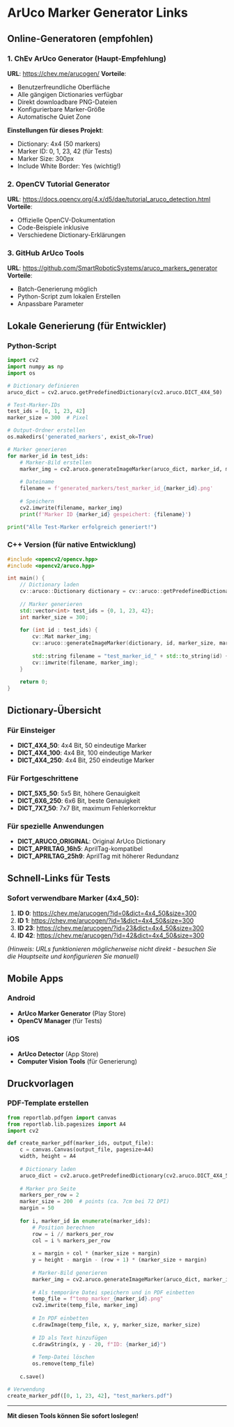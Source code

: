 # ArUco Marker Generator Links

## Online-Generatoren (empfohlen)

### 1. ChEv ArUco Generator (Haupt-Empfehlung)
**URL**: https://chev.me/arucogen/
**Vorteile**:
- Benutzerfreundliche Oberfläche
- Alle gängigen Dictionaries verfügbar
- Direkt downloadbare PNG-Dateien
- Konfigurierbare Marker-Größe
- Automatische Quiet Zone

**Einstellungen für dieses Projekt**:
- Dictionary: 4x4 (50 markers)
- Marker ID: 0, 1, 23, 42 (für Tests)
- Marker Size: 300px
- Include White Border: Yes (wichtig!)

### 2. OpenCV Tutorial Generator
**URL**: https://docs.opencv.org/4.x/d5/dae/tutorial_aruco_detection.html
**Vorteile**:
- Offizielle OpenCV-Dokumentation
- Code-Beispiele inklusive
- Verschiedene Dictionary-Erklärungen

### 3. GitHub ArUco Tools
**URL**: https://github.com/SmartRoboticSystems/aruco_markers_generator
**Vorteile**:
- Batch-Generierung möglich
- Python-Script zum lokalen Erstellen
- Anpassbare Parameter

## Lokale Generierung (für Entwickler)

### Python-Script
```python
import cv2
import numpy as np
import os

# Dictionary definieren
aruco_dict = cv2.aruco.getPredefinedDictionary(cv2.aruco.DICT_4X4_50)

# Test-Marker-IDs
test_ids = [0, 1, 23, 42]
marker_size = 300  # Pixel

# Output-Ordner erstellen
os.makedirs('generated_markers', exist_ok=True)

# Marker generieren
for marker_id in test_ids:
    # Marker-Bild erstellen
    marker_img = cv2.aruco.generateImageMarker(aruco_dict, marker_id, marker_size)
    
    # Dateiname
    filename = f'generated_markers/test_marker_id_{marker_id}.png'
    
    # Speichern
    cv2.imwrite(filename, marker_img)
    print(f'Marker ID {marker_id} gespeichert: {filename}')

print("Alle Test-Marker erfolgreich generiert!")
```

### C++ Version (für native Entwicklung)
```cpp
#include <opencv2/opencv.hpp>
#include <opencv2/aruco.hpp>

int main() {
    // Dictionary laden
    cv::aruco::Dictionary dictionary = cv::aruco::getPredefinedDictionary(cv::aruco::DICT_4X4_50);
    
    // Marker generieren
    std::vector<int> test_ids = {0, 1, 23, 42};
    int marker_size = 300;
    
    for (int id : test_ids) {
        cv::Mat marker_img;
        cv::aruco::generateImageMarker(dictionary, id, marker_size, marker_img, 1);
        
        std::string filename = "test_marker_id_" + std::to_string(id) + ".png";
        cv::imwrite(filename, marker_img);
    }
    
    return 0;
}
```

## Dictionary-Übersicht

### Für Einsteiger
- **DICT_4X4_50**: 4x4 Bit, 50 eindeutige Marker
- **DICT_4X4_100**: 4x4 Bit, 100 eindeutige Marker
- **DICT_4X4_250**: 4x4 Bit, 250 eindeutige Marker

### Für Fortgeschrittene
- **DICT_5X5_50**: 5x5 Bit, höhere Genauigkeit
- **DICT_6X6_250**: 6x6 Bit, beste Genauigkeit
- **DICT_7X7_50**: 7x7 Bit, maximum Fehlerkorrektur

### Für spezielle Anwendungen
- **DICT_ARUCO_ORIGINAL**: Original ArUco Dictionary
- **DICT_APRILTAG_16h5**: AprilTag-kompatibel
- **DICT_APRILTAG_25h9**: AprilTag mit höherer Redundanz

## Schnell-Links für Tests

### Sofort verwendbare Marker (4x4_50):
1. **ID 0**: https://chev.me/arucogen/?id=0&dict=4x4_50&size=300
2. **ID 1**: https://chev.me/arucogen/?id=1&dict=4x4_50&size=300
3. **ID 23**: https://chev.me/arucogen/?id=23&dict=4x4_50&size=300
4. **ID 42**: https://chev.me/arucogen/?id=42&dict=4x4_50&size=300

*(Hinweis: URLs funktionieren möglicherweise nicht direkt - besuchen Sie die Hauptseite und konfigurieren Sie manuell)*

## Mobile Apps

### Android
- **ArUco Marker Generator** (Play Store)
- **OpenCV Manager** (für Tests)

### iOS  
- **ArUco Detector** (App Store)
- **Computer Vision Tools** (für Generierung)

## Druckvorlagen

### PDF-Template erstellen
```python
from reportlab.pdfgen import canvas
from reportlab.lib.pagesizes import A4
import cv2

def create_marker_pdf(marker_ids, output_file):
    c = canvas.Canvas(output_file, pagesize=A4)
    width, height = A4
    
    # Dictionary laden
    aruco_dict = cv2.aruco.getPredefinedDictionary(cv2.aruco.DICT_4X4_50)
    
    # Marker pro Seite
    markers_per_row = 2
    marker_size = 200  # points (ca. 7cm bei 72 DPI)
    margin = 50
    
    for i, marker_id in enumerate(marker_ids):
        # Position berechnen
        row = i // markers_per_row
        col = i % markers_per_row
        
        x = margin + col * (marker_size + margin)
        y = height - margin - (row + 1) * (marker_size + margin)
        
        # Marker-Bild generieren
        marker_img = cv2.aruco.generateImageMarker(aruco_dict, marker_id, 200)
        
        # Als temporäre Datei speichern und in PDF einbetten
        temp_file = f"temp_marker_{marker_id}.png"
        cv2.imwrite(temp_file, marker_img)
        
        # In PDF einbetten
        c.drawImage(temp_file, x, y, marker_size, marker_size)
        
        # ID als Text hinzufügen
        c.drawString(x, y - 20, f"ID: {marker_id}")
        
        # Temp-Datei löschen
        os.remove(temp_file)
    
    c.save()

# Verwendung
create_marker_pdf([0, 1, 23, 42], "test_markers.pdf")
```

---

**Mit diesen Tools können Sie sofort loslegen!**
